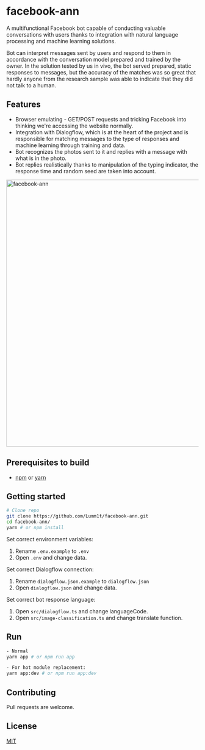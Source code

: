 # facebook-ann

A multifunctional Facebook bot capable of conducting valuable conversations with users thanks to integration with natural language processing and machine learning solutions.

Bot can interpret messages sent by users and respond to them in accordance with the conversation model prepared and trained by the owner.
In the solution tested by us in vivo, the bot served prepared, static responses to messages,
but the accuracy of the matches was so great that hardly anyone from the research sample was able to indicate that they did not talk to a human.

## Features
* Browser emulating - GET/POST requests and tricking Facebook into thinking we're accessing the website normally.
* Integration with Dialogflow, which is at the heart of the project and is responsible for matching messages to the type of responses and machine learning through training and data.
* Bot recognizes the photos sent to it and replies with a message with what is in the photo.
* Bot replies realistically thanks to manipulation of the typing indicator, the response time and random seed are taken into account.

[<img width="700" src="https://i.imgur.com/Jf9gtXc.png" alt="facebook-ann">](https://i.imgur.com/Jf9gtXc.png)

## Prerequisites to build
- [npm](https://www.npmjs.com/) or [yarn](https://yarnpkg.com/lang/en/)

## Getting started
```bash
# Clone repo
git clone https://github.com/Lumm1t/facebook-ann.git
cd facebook-ann/
yarn # or npm install
```

Set correct environment variables:
1. Rename `.env.example` to `.env`
2. Open `.env` and change data.

Set correct Dialogflow connection:
1. Rename `dialogflow.json.example` to `dialogflow.json`
2. Open `dialogflow.json` and change data.

Set correct bot response language:
1. Open `src/dialogflow.ts` and change languageCode.
2. Open `src/image-classification.ts` and change translate function.

## Run
```bash
- Normal
yarn app # or npm run app

- For hot module replacement:
yarn app:dev # or npm run app:dev
```

## Contributing
Pull requests are welcome.

## License
[MIT](https://choosealicense.com/licenses/mit/)